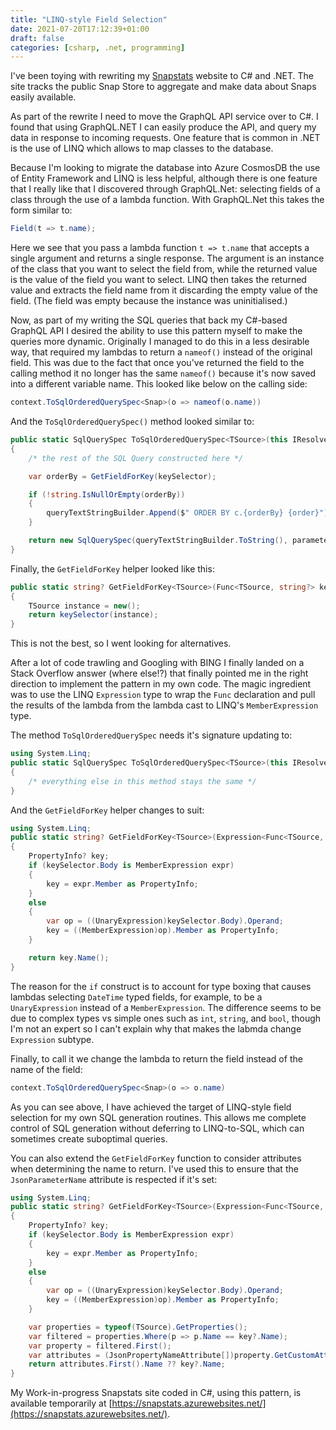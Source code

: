 ```yaml
---
title: "LINQ-style Field Selection"
date: 2021-07-20T17:12:39+01:00
draft: false
categories: [csharp, .net, programming]
---
```


I've been toying with rewriting my [Snapstats](https://snapstats.org) website to C# and .NET. The site tracks the public Snap Store to aggregate and make data about Snaps easily available.

As part of the rewrite I need to move the GraphQL API service over to C#. I found that using GraphQL.NET I can easily produce the API, and query my data in response to incoming requests. One feature that is common in .NET is the use of LINQ which allows to map classes to the database.

Because I'm looking to migrate the database into Azure CosmosDB the use of Entity Framework and LINQ is less helpful, although there is one feature that I really like that I discovered through GraphQL.Net: selecting fields of a class through the use of a lambda function. With GraphQL.Net this takes the form similar to:

```csharp
Field(t => t.name);
```

Here we see that you pass a lambda function `t => t.name` that accepts a single argument and returns a single response. The argument is an instance of the class that you want to select the field from, while the returned value is the value of the field you want to select. LINQ then takes the returned value and extracts the field name from it discarding the empty value of the field. (The field was empty because the instance was uninitialised.)

Now, as part of my writing the SQL queries that back my C#-based GraphQL API I desired the ability to use this pattern myself to make the queries more dynamic. Originally I managed to do this in a less desirable way, that required my lambdas to return a `nameof()` instead of the original field. This was due to the fact that once you've returned the field to the calling method it no longer has the same `nameof()` because it's now saved into a different variable name. This looked like below on the calling side:

```csharp
context.ToSqlOrderedQuerySpec<Snap>(o => nameof(o.name))
```

And the `ToSqlOrderedQuerySpec()` method looked similar to:

```csharp
public static SqlQuerySpec ToSqlOrderedQuerySpec<TSource>(this IResolveFieldContext<object> context, Func<TSource, string?> keySelector, string order = "ASC")
{
    /* the rest of the SQL Query constructed here */

    var orderBy = GetFieldForKey(keySelector);

    if (!string.IsNullOrEmpty(orderBy))
    {
        queryTextStringBuilder.Append($" ORDER BY c.{orderBy} {order}");
    }

    return new SqlQuerySpec(queryTextStringBuilder.ToString(), parameters);
}
```

Finally, the `GetFieldForKey` helper looked like this:

```csharp
public static string? GetFieldForKey<TSource>(Func<TSource, string?> keySelector)
{
    TSource instance = new();
    return keySelector(instance);
}
```

This is not the best, so I went looking for alternatives.

After a lot of code trawling and Googling with BING I finally landed on a Stack Overflow answer (where else!?) that finally pointed me in the right direction to implement the pattern in my own code. The magic ingredient was to use the LINQ `Expression` type to wrap the `Func` declaration and pull the results of the lambda from the lambda cast to LINQ's `MemberExpression` type.

The method `ToSqlOrderedQuerySpec` needs it's signature updating to:

```csharp
using System.Linq;
public static SqlQuerySpec ToSqlOrderedQuerySpec<TSource>(this IResolveFieldContext<object> context, Expression<Func<TSource, object?>> keySelector, string order = "ASC")
{
    /* everything else in this method stays the same */
}
```

And the `GetFieldForKey` helper changes to suit:

```csharp
using System.Linq;
public static string? GetFieldForKey<TSource>(Expression<Func<TSource, object?>> keySelector)
{
    PropertyInfo? key;
    if (keySelector.Body is MemberExpression expr)
    {
        key = expr.Member as PropertyInfo;
    }
    else
    {
        var op = ((UnaryExpression)keySelector.Body).Operand;
        key = ((MemberExpression)op).Member as PropertyInfo;
    }

    return key.Name();
}
```

The reason for the `if` construct is to account for type boxing that causes lambdas selecting `DateTime` typed fields, for example, to be a `UnaryExpression` instead of a `MemberExpression`. The difference seems to be due to complex types vs simple ones such as `int`, `string`, and `bool`, though I'm not an expert so I can't explain why that makes the labmda change `Expression` subtype.

Finally, to call it we change the lambda to return the field instead of the name of the field:

```csharp
context.ToSqlOrderedQuerySpec<Snap>(o => o.name)
```

As you can see above, I have achieved the target of LINQ-style field selection for my own SQL generation routines. This allows me complete control of SQL generation without deferring to LINQ-to-SQL, which can sometimes create suboptimal queries.

You can also extend the `GetFieldForKey` function to consider attributes when determining the name to return. I've used this to ensure that the `JsonParameterName` attribute is respected if it's set:

```csharp
using System.Linq;
public static string? GetFieldForKey<TSource>(Expression<Func<TSource, object?>> keySelector)
{
    PropertyInfo? key;
    if (keySelector.Body is MemberExpression expr)
    {
        key = expr.Member as PropertyInfo;
    }
    else
    {
        var op = ((UnaryExpression)keySelector.Body).Operand;
        key = ((MemberExpression)op).Member as PropertyInfo;
    }

    var properties = typeof(TSource).GetProperties();
    var filtered = properties.Where(p => p.Name == key?.Name);
    var property = filtered.First();
    var attributes = (JsonPropertyNameAttribute[])property.GetCustomAttributes(typeof(JsonPropertyNameAttribute), true);
    return attributes.First().Name ?? key?.Name;
}
```

My Work-in-progress Snapstats site coded in C#, using this pattern, is available temporarily at [https://snapstats.azurewebsites.net/](https://snapstats.azurewebsites.net/).